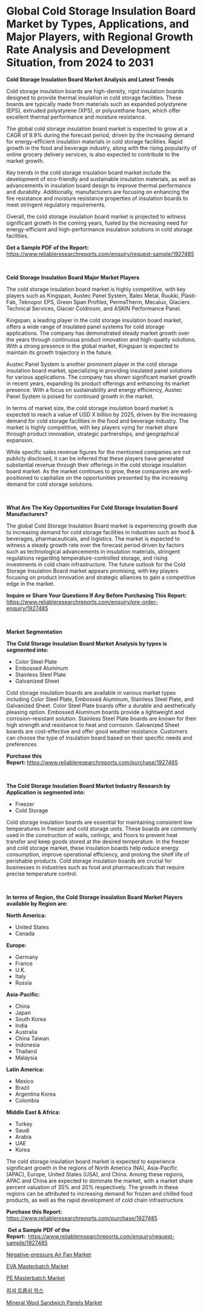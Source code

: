 <p><h1>Global Cold Storage Insulation Board Market by Types, Applications, and Major Players, with Regional Growth Rate Analysis and Development Situation, from 2024 to 2031</h1></p><p><strong>Cold Storage Insulation Board Market Analysis and Latest Trends</strong></p>
<p><p>Cold storage insulation boards are high-density, rigid insulation boards designed to provide thermal insulation in cold storage facilities. These boards are typically made from materials such as expanded polystyrene (EPS), extruded polystyrene (XPS), or polyurethane foam, which offer excellent thermal performance and moisture resistance.</p><p>The global cold storage insulation board market is expected to grow at a CAGR of 9.9% during the forecast period, driven by the increasing demand for energy-efficient insulation materials in cold storage facilities. Rapid growth in the food and beverage industry, along with the rising popularity of online grocery delivery services, is also expected to contribute to the market growth.</p><p>Key trends in the cold storage insulation board market include the development of eco-friendly and sustainable insulation materials, as well as advancements in insulation board design to improve thermal performance and durability. Additionally, manufacturers are focusing on enhancing the fire resistance and moisture resistance properties of insulation boards to meet stringent regulatory requirements.</p><p>Overall, the cold storage insulation board market is projected to witness significant growth in the coming years, fueled by the increasing need for energy-efficient and high-performance insulation solutions in cold storage facilities.</p></p>
<p><strong>Get a Sample PDF of the Report:&nbsp;</strong> <a href="https://www.reliableresearchreports.com/enquiry/request-sample/1927485">https://www.reliableresearchreports.com/enquiry/request-sample/1927485</a></p>
<p>&nbsp;</p>
<p><strong>Cold Storage Insulation Board Major Market Players</strong></p>
<p><p>The cold storage insulation board market is highly competitive, with key players such as Kingspan, Austec Panel System, Balex Metal, Ruukki, Plasti-Fab, Teknopor EPS, Green Span Profiles, PermaTherm, Mecalux, Glaciers Technical Services, Glacier Coldroom, and ASKIN Performance Panel.</p><p>Kingspan, a leading player in the cold storage insulation board market, offers a wide range of insulated panel systems for cold storage applications. The company has demonstrated steady market growth over the years through continuous product innovation and high-quality solutions. With a strong presence in the global market, Kingspan is expected to maintain its growth trajectory in the future.</p><p>Austec Panel System is another prominent player in the cold storage insulation board market, specializing in providing insulated panel solutions for various applications. The company has shown significant market growth in recent years, expanding its product offerings and enhancing its market presence. With a focus on sustainability and energy efficiency, Austec Panel System is poised for continued growth in the market.</p><p>In terms of market size, the cold storage insulation board market is expected to reach a value of USD X billion by 2025, driven by the increasing demand for cold storage facilities in the food and beverage industry. The market is highly competitive, with key players vying for market share through product innovation, strategic partnerships, and geographical expansion.</p><p>While specific sales revenue figures for the mentioned companies are not publicly disclosed, it can be inferred that these players have generated substantial revenue through their offerings in the cold storage insulation board market. As the market continues to grow, these companies are well-positioned to capitalize on the opportunities presented by the increasing demand for cold storage solutions.</p></p>
<p>&nbsp;</p>
<p><strong>What Are The Key Opportunities For Cold Storage Insulation Board Manufacturers?</strong></p>
<p><p>The global Cold Storage Insulation Board market is experiencing growth due to increasing demand for cold storage facilities in industries such as food & beverages, pharmaceuticals, and logistics. The market is expected to witness a steady growth rate over the forecast period driven by factors such as technological advancements in insulation materials, stringent regulations regarding temperature-controlled storage, and rising investments in cold chain infrastructure. The future outlook for the Cold Storage Insulation Board market appears promising, with key players focusing on product innovation and strategic alliances to gain a competitive edge in the market.</p></p>
<p><strong>Inquire or Share Your Questions If Any Before Purchasing This Report:</strong> <a href="https://www.reliableresearchreports.com/enquiry/pre-order-enquiry/1927485">https://www.reliableresearchreports.com/enquiry/pre-order-enquiry/1927485</a></p>
<p>&nbsp;</p>
<p><strong>Market Segmentation</strong></p>
<p><strong>The Cold Storage Insulation Board Market Analysis by types is segmented into:</strong></p>
<p><ul><li>Color Steel Plate</li><li>Embossed Aluminum</li><li>Stainless Steel Plate</li><li>Galvanized Sheet</li></ul></p>
<p><p>Cold storage insulation boards are available in various market types including Color Steel Plate, Embossed Aluminum, Stainless Steel Plate, and Galvanized Sheet. Color Steel Plate boards offer a durable and aesthetically pleasing option. Embossed Aluminum boards provide a lightweight and corrosion-resistant solution. Stainless Steel Plate boards are known for their high strength and resistance to heat and corrosion. Galvanized Sheet boards are cost-effective and offer good weather resistance. Customers can choose the type of insulation board based on their specific needs and preferences.</p></p>
<p><strong>Purchase this Report:&nbsp;</strong><a href="https://www.reliableresearchreports.com/purchase/1927485">https://www.reliableresearchreports.com/purchase/1927485</a></p>
<p>&nbsp;</p>
<p><strong>The Cold Storage Insulation Board Market Industry Research by Application is segmented into:</strong></p>
<p><ul><li>Freezer</li><li>Cold Storage</li></ul></p>
<p><p>Cold storage insulation boards are essential for maintaining consistent low temperatures in freezer and cold storage units. These boards are commonly used in the construction of walls, ceilings, and floors to prevent heat transfer and keep goods stored at the desired temperature. In the freezer and cold storage market, these insulation boards help reduce energy consumption, improve operational efficiency, and prolong the shelf life of perishable products. Cold storage insulation boards are crucial for businesses in industries such as food and pharmaceuticals that require precise temperature control.</p></p>
<p>&nbsp;</p>
<p><strong>In terms of Region, the Cold Storage Insulation Board Market Players available by Region are:</strong></p>
<p>
    <p> <strong> North America: </strong>
        <ul>
            <li>United States</li>
            <li>Canada</li>
        </ul>
        </p> 
    <p> <strong> Europe: </strong>
        <ul>
            <li>Germany</li>
            <li>France</li>
            <li>U.K.</li>
            <li>Italy</li>
            <li>Russia</li>
        </ul>
        </p> 
    <p> <strong> Asia-Pacific: </strong>
        <ul>
            <li>China</li>
            <li>Japan</li>
            <li>South Korea</li>
            <li>India</li>
            <li>Australia</li>
            <li>China Taiwan</li>
            <li>Indonesia</li>
            <li>Thailand</li>
            <li>Malaysia</li>
        </ul>
        </p> 
    <p> <strong> Latin America: </strong>
        <ul>
            <li>Mexico</li>
            <li>Brazil</li>
            <li>Argentina Korea</li>
            <li>Colombia</li>
        </ul>
        </p> 
    <p> <strong> Middle East & Africa: </strong>
        <ul>
            <li>Turkey</li>
            <li>Saudi</li>
            <li>Arabia</li>
            <li>UAE</li>
            <li>Korea</li>
        </ul>
    </p>
    </p>
<p><p>The cold storage insulation board market is expected to experience significant growth in the regions of North America (NA), Asia-Pacific (APAC), Europe, United States (USA), and China. Among these regions, APAC and China are expected to dominate the market, with a market share percent valuation of 35% and 20% respectively. The growth in these regions can be attributed to increasing demand for frozen and chilled food products, as well as the rapid development of cold chain infrastructure.</p></p>
<p><strong>Purchase this Report: </strong><a href="https://www.reliableresearchreports.com/purchase/1927485">https://www.reliableresearchreports.com/purchase/1927485</a></p>
<p>&nbsp;<strong>Get a Sample PDF of the Report:&nbsp;&nbsp;</strong><a href="https://www.reliableresearchreports.com/enquiry/request-sample/1927485">https://www.reliableresearchreports.com/enquiry/request-sample/1927485</a></p>
<p><strong></strong></p>
<p><p><a href="https://five-trouble-98a.notion.site/Negative-pressure-Air-Fan-Market-Size-Evaluating-its-Market-Trends-Growth-and-Projections-2024--a98cf28a381a48dfac6974695da4f13e">Negative-pressure Air Fan Market</a></p><p><a href="https://view.publitas.com/reportprime-1/eva-masterbatch-market-size-and-examines-its-market-scope-with-a-primary-focus-on-growth-opportunities-and-forecasted-trends-spanning-from-2024-to-2031/">EVA Masterbatch Market</a></p><p><a href="https://view.publitas.com/reportprime-1/pe-masterbatch-market-research-report-unlocks-analysis-on-the-market-financial-status-market-size-and-market-revenue-upto-2031/">PE Masterbatch Market</a></p><p><a href="https://medium.com/@hemantdesphyueqnd3dfnln68/%ED%94%BC%EC%85%94%ED%8A%B8%EB%A1%AD%EC%8B%9C-%EC%99%81%EC%8A%A4-%EC%8B%9C%EC%9E%A5%EC%9D%80-%EC%8B%9C%EC%9E%A5-%EC%A0%90%EC%9C%A0%EC%9C%A8-%EA%B7%9C%EB%AA%A8-%EB%B0%8F-2031%EB%85%84%EA%B9%8C%EC%A7%80%EC%9D%98-%EC%A0%84%EB%A7%9D%EC%97%90-%EC%B4%88%EC%A0%90%EC%9D%84-%EB%A7%9E%EC%B6%94%EA%B3%A0-%EC%9E%88%EC%8A%B5%EB%8B%88%EB%8B%A4-6b15f898024a">피셔 트롭쉬 왁스</a></p><p><a href="https://github.com/mbisetmhermsr/Market-Research-Report-List-1/blob/main/mineral-wool-sandwich-panels-market.md">Mineral Wool Sandwich Panels Market</a></p></p>